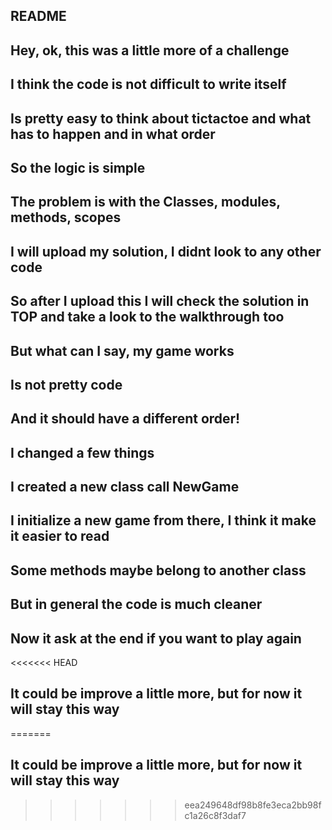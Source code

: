 ## README
## Hey, ok, this was a little more of a challenge
## I think the code is not difficult to write itself
## Is pretty easy to think about tictactoe and what has to happen and in what order
## So the logic is simple
## The problem is with the Classes, modules, methods, scopes
## I will upload my solution, I didnt look to any other code
## So after I upload this I will check the solution in TOP and take a look to the walkthrough too
## But what can I say, my game works
## Is not pretty code
## And it should have a different order!

## I changed a few things
## I created a new class call NewGame
## I initialize a new game from there, I think it make it easier to read
## Some methods maybe belong to another class
## But in general the code is much cleaner
## Now it ask at the end if you want to play again
<<<<<<< HEAD
## It could be improve a little more, but for now it will stay this way 
=======
## It could be improve a little more, but for now it will stay this way 
>>>>>>> eea249648df98b8fe3eca2bb98fc1a26c8f3daf7
